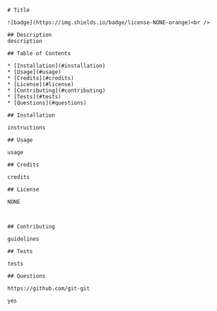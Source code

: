 
    # Title   

    ![badge](https://img.shields.io/badge/license-NONE-orange)<br />
  
    ## Description
    description

    ## Table of Contents
  
    * [Installation](#installation)
    * [Usage](#usage)
    * [Credits](#credits)
    * [License](#license)
    * [Contributing](#contributing)
    * [Tests](#tests)
    * [Questions](#questions)
  
    ## Installation
  
    instructions
  
    ## Usage
  
    usage
  
    ## Credits
  
    credits
  
    ## License
  
    NONE



    ## Contributing
  
    guidelines
  
    ## Tests
  
    tests
  
    ## Questions

    https://github.com/git-git
  
    yes
    
    